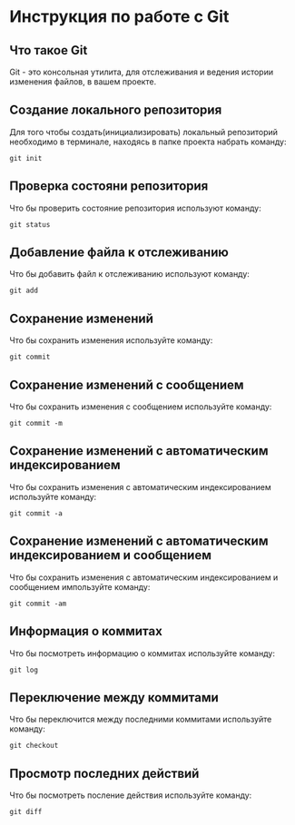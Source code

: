 # **Инструкция по работе с Git**

## Что такое Git

Git - это консольная утилита, для отслеживания и ведения истории изменения файлов, в вашем проекте.

## Создание локального репозитория

Для того чтобы создать(инициализировать) локальный репозиторий необходимо в терминале, находясь в папке проекта набрать команду:

    git init

## Проверка состояни репозитория

Что бы проверить состояние репозитория используют команду:

    git status

## Добавление файла к отслеживанию

Что бы добавить файл к отслеживанию используют команду:

    git add

## Сохранение изменений

Что бы сохранить изменения используйте команду:

    git commit

## Сохранение изменений с сообщением

Что бы сохранить изменения с сообщением используйте команду:

    git commit -m

## Сохранение изменений с автоматическим индексированием  

Что бы сохранить изменения с автоматическим индексированием используйте команду:
    
    git commit -a

## Сохранение изменений с автоматическим индексированием и сообщением

Что бы сохранить изменения с автоматическим индексированием и сообщением импользуйте команду:

    git commit -am

## Информация о коммитах

Что бы посмотреть информацию о коммитах используйте команду:

    git log

## Переключение между коммитами

Что бы переключится между последними коммитами используйте команду: 

    git checkout

## Просмотр последних действий 

Что бы посмотреть посление действия используйте команду:

    git diff
